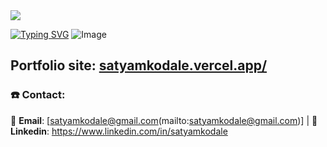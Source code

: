 <img src="![Image](https://github.com/user-attachments/assets/56aa84b2-9e9a-4e17-95f3-1b04c377e61b)"/>

[![Typing SVG](https://readme-typing-svg.demolab.com?font=Fira+Code&pause=1000&width=435&lines=Hi+myself,;SATYAM+KODALE;Software+developer+;Java+Go+Javascript+Python;SpringBoot+Microservices+React.js;Passionate+about+open+source)](https://git.io/typing-svg)
![Image](https://github.com/user-attachments/assets/56aa84b2-9e9a-4e17-95f3-1b04c377e61b)

## Portfolio site: [satyamkodale.vercel.app/](https://satyamkodale.vercel.app/)

### ☎️ Contact:
📧 **Email**: [satyamkodale@gmail.com(mailto:satyamkodale@gmail.com)] |
👔 **Linkedin**: https://www.linkedin.com/in/satyamkodale

